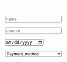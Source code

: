 <!doctype html>
<head>
<meta http-equiv="Content-Type" content="text/html; charset=utf-8" />
<title>Untitled Document</title>
<link href="../assets/css/.css" rel="stylesheet" type="text/css" />
<link href="https://fonts.googleapis.com/css?family=Play" rel="stylesheet">
</head>

<body>
   <div class="pay">

<form>
<h2 style="color:#fff;">payment</h2>
<input type="text" name="name" placeholder="name"/><br /><br />
<input type="text" name="amount" placeholder="amount" /><br /><br />
<input type="date" name="Payment_date" placeholder="Payment_date" /><br /><br />
<select  repeatdirection="Horizontal" placeholder="Payment_method" style="width:185px;">
		<option value="select">Payment_method</option>
		<option value="true"> cash</option>
		<option value="false"> payment</option>

	</select>   
<input type="button" value="done"/>
<input type="comment" width="100px; length="200px">

</form>
</div>

</body>
</html>

